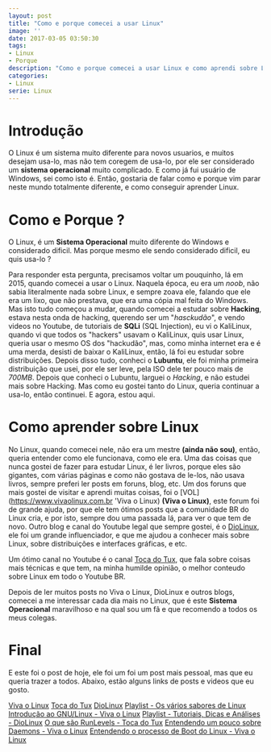 ```yaml
---
layout: post
title: "Como e porque comecei a usar Linux"
image: ''
date: 2017-03-05 03:50:30
tags:
- Linux
- Porque
description: "Como e porque comecei a usar Linux e como aprendi sobre Linux."
categories:
- Linux
serie: Linux
---
```


# Introdução

O Linux é um sistema muito diferente para novos usuarios, e muitos desejam usa-lo, mas não tem coregem de usa-lo, por ele ser considerado um **sistema operacional** muito complicado. E como já fui usuário de Windows, sei como isto é. Então, gostaria de falar como e porque vim parar neste mundo totalmente diferente, e como conseguir aprender Linux.

# Como e Porque ?

O Linux, é um **Sistema Operacional** muito diferente do Windows e considerado dificil. Mas porque mesmo ele sendo considerado dificil, eu quis usa-lo ? 

Para responder esta pergunta, precisamos voltar um pouquinho, lá em 2015, quando comecei a usar o Linux. Naquela época, eu era um *noob*, não sabia literalmente nada sobre Linux, e sempre zoava ele, falando que ele era um lixo, que não prestava, que era uma cópia mal feita do Windows. Mas isto tudo começou a mudar, quando comecei a estudar sobre **Hacking**, estava nesta onda de hacking, querendo ser um "*hasckudão*", e vendo videos no Youtube, de tutoriais de **SQLi** (SQL Injection), eu vi o KaliLinux, quando vi que todos os "hackers" usavam o KaliLinux, quis usar Linux, queria usar o mesmo OS dos "hackudão", mas, como minha internet era e é uma merda, desisti de baixar o KaliLinux, então, lá foi eu estudar sobre distribuições. Depois disso tudo, conheci o **Lubuntu**, ele foi minha primeira distribuição que usei, por ele ser leve, pela ISO dele ter pouco mais de *700MB*. Depois que conheci o Lubuntu, larguei o *Hacking*, e não estudei mais sobre Hacking. Mas como eu gostei tanto do Linux, queria continuar a usa-lo, então continuei. E agora, estou aqui.

# Como aprender sobre Linux

No Linux, quando comecei nele, não era um mestre **(ainda não sou)**, então, queria entender como ele funcionava, como ele era. Uma das coisas que nunca gostei de fazer para estudar Linux, é ler livros, porque eles são gigantes, com várias páginas e como não gostava de le-los, não usava livros, sempre preferi ler posts em foruns, blog, etc. Um dos foruns que mais gostei de visitar e aprendi muitas coisas, foi o [VOL](https://www.vivaolinux.com.br 'Viva o Linux) **(Viva o Linux)**, este forum foi de grande ajuda, por que ele tem ótimos posts que a comunidade BR do Linux cria, e por isto, sempre dou uma passada lá, para ver o que tem de novo. Outro blog e canal do Youtube legal que sempre gostei, é o [DioLinux](https://www.diolinux.com.br "DioLinu"), ele foi um grande influenciador, e que me ajudou a conhecer mais sobre Linux, sobre distribuições e interfaces gráficas, e etc.

Um ótimo canal no Youtube é o canal [Toca do Tux](https://www.youtube.com/user/tocadotux "Toca do Tux"), que fala sobre coisas mais técnicas e que tem, na minha humilde opinião, o melhor conteudo sobre Linux em todo o Youtube BR.

Depois de ler muitos posts no Viva o Linux, DioLinux e outros blogs, comecei a me interessar cada dia mais no Linux, que é este **Sistema Operacional** maravilhoso e na qual sou um fã e que recomendo a todos os meus colegas.

# Final

E este foi o post de hoje, ele foi um foi um post mais pessoal, mas que eu queria trazer a todos. Abaixo, estão alguns links de posts e videos que eu gosto.

[Viva o Linux](https://www.vivaolinux.com.br "Viva o Linux")
[Toca do Tux](https://www.youtube.com/user/tocadotux "Toca do Tux")
[DioLinux](https://www.youtube.com/user/Diolinux "DioLinux")
[Playlist - Os vários sabores de Linux](https://www.youtube.com/playlist?list=PLbBPNfi_li9t3kcNOeGIt4Q9qmhRoReN3 "Os vários sabores de Linux")
[Introdução ao GNU/Linux - Viva o Linux](https://www.vivaolinux.com.br/linux/ "Introdução ao GNU/Linux")
[Playlist - Tutoriais, Dicas e Análises - DioLinux](https://www.youtube.com/playlist?list=PLZsjaJhVZaxU70Z9EOuEXpt_ZZMBlwQCI "Tutoriais, Dicas e Análises")
[O que são RunLevels - Toca do Tux](https://www.youtube.com/watch?v=Rhqwnpy8hZo "O que são RunLevels")
[Entendendo um pouco sobre Daemons - Viva o Linux](https://www.vivaolinux.com.br/artigo/Entendendo-um-pouco-sobre-os-daemons "Entendendo um pouco sobre os Daemons")
[Entendendo o processo de Boot do Linux - Viva o Linux](https://www.vivaolinux.com.br/artigo/Entendendo-o-processo-de-boot?pagina=1 "Entendendo o processo de Boot do Linux")
